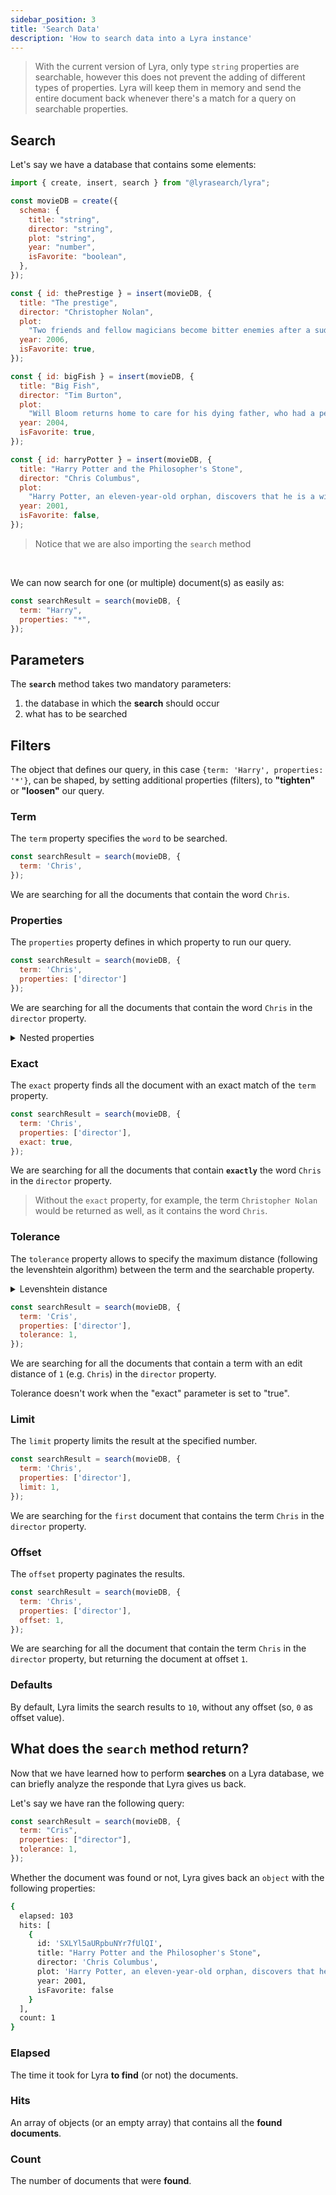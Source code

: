 ```yaml
---
sidebar_position: 3
title: 'Search Data'
description: 'How to search data into a Lyra instance'
---
```


> With the current version of Lyra, only type `string` properties are
> searchable, however this does not prevent the adding of different types of
> properties. Lyra will keep them in memory and send the entire document back
> whenever there's a match for a query on searchable properties.

## Search

Let's say we have a database that contains some elements:

```js
import { create, insert, search } from "@lyrasearch/lyra";

const movieDB = create({
  schema: {
    title: "string",
    director: "string",
    plot: "string",
    year: "number",
    isFavorite: "boolean",
  },
});

const { id: thePrestige } = insert(movieDB, {
  title: "The prestige",
  director: "Christopher Nolan",
  plot:
    "Two friends and fellow magicians become bitter enemies after a sudden tragedy. As they devote themselves to this rivalry, they make sacrifices that bring them fame but with terrible consequences.",
  year: 2006,
  isFavorite: true,
});

const { id: bigFish } = insert(movieDB, {
  title: "Big Fish",
  director: "Tim Burton",
  plot:
    "Will Bloom returns home to care for his dying father, who had a penchant for telling unbelievable stories. After he passes away, Will tries to find out if his tales were really true.",
  year: 2004,
  isFavorite: true,
});

const { id: harryPotter } = insert(movieDB, {
  title: "Harry Potter and the Philosopher's Stone",
  director: "Chris Columbus",
  plot:
    "Harry Potter, an eleven-year-old orphan, discovers that he is a wizard and is invited to study at Hogwarts. Even as he escapes a dreary life and enters a world of magic, he finds trouble awaiting him.",
  year: 2001,
  isFavorite: false,
});
```

> Notice that we are also importing the `search` method

<br/>

We can now search for one (or multiple) document(s) as easily as:

```js
const searchResult = search(movieDB, {
  term: "Harry",
  properties: "*",
});
```

## Parameters

The **`search`** method takes two mandatory parameters:

1. the database in which the **search** should occur
2. what has to be searched

## Filters

The object that defines our query, in this case
`{term: 'Harry', properties: '*'}`, can be shaped, by setting additional
properties (filters), to **"tighten"** or **"loosen"** our query.

### Term

The `term` property specifies the `word` to be searched.

```js title="lyra.js"
const searchResult = search(movieDB, {
  term: 'Chris',
});
```

We are searching for all the documents that contain the word `Chris`.

### Properties

The `properties` property defines in which property to run our query.

```js title="lyra.js"
const searchResult = search(movieDB, {
  term: 'Chris',
  properties: ['director']
});
```

We are searching for all the documents that contain the word `Chris` in the
`director` property.

<details><summary>Nested properties</summary>
We can also search through nested properties:

```js title="nested-properties.js"
const searchResult = search(movieDB, {
  term: 'Chris',
  properties: ['cast.director'],
  offset: 1,
});
```

</details>

### Exact

The `exact` property finds all the document with an exact match of the `term`
property.

```js title="lyra.js"
const searchResult = search(movieDB, {
  term: 'Chris',
  properties: ['director'],
  exact: true,
});
```

We are searching for all the documents that contain **`exactly`** the word
`Chris` in the `director` property.

> Without the `exact` property, for example, the term `Christopher Nolan` would
> be returned as well, as it contains the word `Chris`.

### Tolerance

The `tolerance` property allows to specify the maximum distance (following the
levenshtein algorithm) between the term and the searchable property.

<details><summary>Levenshtein distance</summary>
The Levenshtein distance is a string metric for measuring the difference between two sequences. Informally, the Levenshtein distance between two words is the minimum number of single-character edits (insertions, deletions or substitutions) required to change one word into the other.
</details>

```js title="lyra.js"
const searchResult = search(movieDB, {
  term: 'Cris',
  properties: ['director'],
  tolerance: 1,
});
```

We are searching for all the documents that contain a term with an edit distance
of `1` (e.g. `Chris`) in the `director` property.

<alert title='Caution' status='warning'>
Tolerance doesn't work when the "exact" parameter is set to "true".
</Alert>

### Limit

The `limit` property limits the result at the specified number.

```js title="lyra.js"
const searchResult = search(movieDB, {
  term: 'Chris',
  properties: ['director'],
  limit: 1,
});
```

We are searching for the `first` document that contains the term `Chris` in the
`director` property.

### Offset

The `offset` property paginates the results.

```js title="lyra.js"
const searchResult = search(movieDB, {
  term: 'Chris',
  properties: ['director'],
  offset: 1,
});
```

We are searching for all the document that contain the term `Chris` in the
`director` property, but returning the document at offset `1`.

### Defaults

By default, Lyra limits the search results to `10`, without any offset (so, `0`
as offset value).

## What does the `search` method return?

Now that we have learned how to perform **searches** on a Lyra database, we can
briefly analyze the responde that Lyra gives us back.

Let's say we have ran the following query:

```js
const searchResult = search(movieDB, {
  term: "Cris",
  properties: ["director"],
  tolerance: 1,
});
```

Whether the document was found or not, Lyra gives back an `object` with the
following properties:

```bash
{
  elapsed: 103
  hits: [
    {
      id: 'SXLYl5aURpbuNYr7fUlQI',
      title: "Harry Potter and the Philosopher's Stone",
      director: 'Chris Columbus',
      plot: 'Harry Potter, an eleven-year-old orphan, discovers that he is a wizard and is invited to study at Hogwarts. Even as he escapes a dreary life and enters a world of magic, he finds trouble awaiting him.',
      year: 2001,
      isFavorite: false
    }
  ],
  count: 1
}
```

### Elapsed

The time it took for Lyra **to find** (or not) the documents.

### Hits

An array of objects (or an empty array) that contains all the **found
documents**.

### Count

The number of documents that were **found**.
